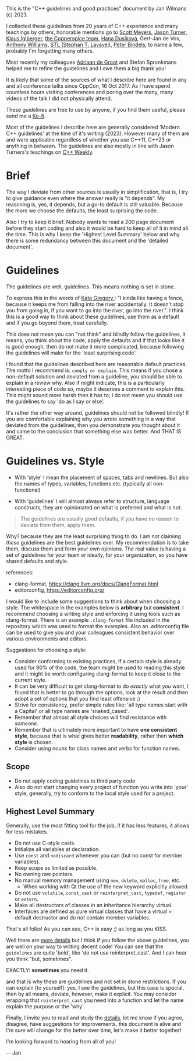 This is the "C++ guidelines and good practices" document by Jan Wilmans (c) 2023.

I collected these guidelines from 20 years of C++ experience and many teachings by others, honorable mentions go to [Scott Meyers](https://www.youtube.com/watch?v=wQxj20X-tIU), [Jason Turner](https://www.youtube.com/@cppweekly), [Klaus Iglberger](https://www.youtube.com/watch?v=PEcy1vYHb8A), [the Copperspice team](https://www.youtube.com/@CopperSpice), [Hana Dusíková](https://www.youtube.com/watch?v=C9MWAXYdFSY), Gert-Jan de Vos, [Anthony Williams](https://www.youtube.com/watch?v=JvHZ_OECOFU),  [STL (Stephan T. Lavavej)](https://www.youtube.com/watch?v=JhgWFYfdIho), [Peter Bindels](https://www.youtube.com/watch?v=4V9QWHjRPMc), to name a few, probably I'm forgetting many others. 

Most recently my colleagues [Adriaan de Groot](https://github.com/adriaandegroot/) and Stefan Spronkmans helped me to refine the guidelines and I owe them a big thank you!

It is likely that some of the sources of what I describe here are found in any and all conference talks since CppCon, 16 Oct 2017. As I have spend countless hours visiting conferences and poring over the many, many videos of the talk I did not physically attend.

These guidelines are free to use by anyone, if you find them useful, please send me a [Ko-fi](https://ko-fi.com/janwilmans).

Most of the guidelines I describe here are generally considered 'Modern C++ guidelines' at the time of it's writing (2023). However many of them are and were applicable regardless of whether you use C++11, C++23 or anything in between.
The guidelines are also mostly in line with Jason Turners's teachings on [C++ Weekly](https://www.youtube.com/@cppweekly). 

# Brief

The way I deviate from other sources is usually in simplification, that is, I try to give guidance even where the answer really is "it depends". My reasoning is, yes, it depends, but a go-to default is still valuable. Because the more we choose the defaults, the least surprising the code.

Also I try to keep it brief. Nobody wants to read a 200 page document before they start coding and also it would be hard to keep all of it in mind all the time.
This is why I keep the 'Highest Level Summary' below and why there is some redundancy between this document and the 'detailed document'. 


# Guidelines

The guidelines are well, guidelines. This means nothing is set in stone. 

To express this in the words of [Kate Gregory ](https://www.youtube.com/watch?v=MBRoCdtZOYg): "I kinda like having a fence, because it keeps me from falling into the river accidentally. It doesn't stop you from going in, if you want to go into the river, go into the river.". I think this is a good way to think about these guidelines, use them as a default and if you go beyond them, treat carefully.

This does not mean you can "not think" and blindly follow the guidelines, it means, you think about the code, apply the defaults and if that looks like it is good enough, then do not make it more complicated, because following the guidelines will make for the 'least surprising code'.

I found that the guidelines described here are reasonable default practices.
The motto I recommend is: `comply or explain`. This means if you chose a non-default solution and deviated from a guideline, you should be able to explain in a review why. Also if might indicate, this is a particularly interesting piece of code so, maybe it deserves a comment to explain this. This might sound more harsh then it has to; I do not mean you should use the guidelines to say 'do as I say or else'. 

It's rather the other way around, guidelines should not be followed blindly!
If you are comfortable explaining why you wrote something in a way that deviated from the guidelines, then you 
demonstrate you thought about it and came to the conclusion that something else was better. And THAT IS GREAT.

# Guidelines vs. Style 

- With 'style' I mean the placement of spaces, tabs and newlines. But also the names of types, variables, functions etc. (typically all non-functional)

- With 'guidelines' I will almost always refer to structure, language constructs, they are opinionated on what is preferred and what is not.

> The guidelines are usually good defaults, if you have no reason to deviate from them, apply them. 

Why? because they are the least surprising thing to do.
I am not claiming _these_ guidelines are the best guidelines ever. My recommendation is to take them, discuss them and form your own opinions.
The real value is having a set of guidelines for your team or ideally, for your organization, so you have shared defaults and style.

references:

- clang-format, https://clang.llvm.org/docs/ClangFormat.html 
- editorconfig, https://editorconfig.org/ 

I would like to include some suggestions to think about when choosing a style.
The whitespace in the examples below is **arbitrary** but **consistent**. I recommend choosing a writing style and enforcing it using tools such as clang-format. 
There is an example `.clang-format` file included in the repository which was used to format the examples. Also an .editorconfig file can be used to  give you and your colleagues consistent behavior over various environments and editors.

Suggestions for choosing a style:

- Consider conforming to existing practices, if a certain style is already used for 90% of the code, the team might be used to reading this style and it might be worth configuring clang-format to
  keep it close to the current style.
- It can be very difficult to get clang-format to do _exactly_ what _you_ want, I found that is better to go through the options, look at the result and then adopt a set of options that you find least offensive ;)
- Strive for consistency, prefer simple rules like: 'all type names start with a Capital' or all type names are 'snaked_cased'.
- Remember that almost all style choices will find resistance with _someone_.
- Remember that is ultimately more important to have **one consistent style**, because that is what gives better **readability**, rather then **which style** is chosen.
- Consider using nouns for class names and verbs for function names.

## Scope

- Do not apply coding guidelines to third party code 
- Also do not start changing every project of function you write into 'your' style, generally, try to conform to the local style used for a project.

## Highest Level Summary

Generally, use the most fitting tool for the job, if it has less features, it allows for less mistakes.

-   Do not use C-style casts.
-   Initialize all variables at declaration.
-   Use `const` and `nodiscard` whenever you can (but no const for member variables).
-   Keep scope as limited as possible.
-   No owning raw pointers.
-   No manual memory management using `new`, `delete`, `malloc`, `free`, etc.
    -   When working with Qt the use of the new keyword explicitly allowed.
-   Do not use `volatile`, `const_cast` or `reinterpret_cast`, `typedef`, `register` or `extern`.
-   Make all destructors of classes in an inheritance hierarchy virtual.
-   Interfaces are defined as pure virtual classes that have a virtual = default destructor and do not contain member variables.

That's all folks! As you can see, C++ is easy ;) as long as you KISS.


Well there are [more details](guidelines_details.md) but I think if you follow the above guidelines, you are well on your way to writing decent code!
You can see that the `guidelines` are quite 'bold', like 'do not use reinterpret_cast'. 
And I can hear you think "but, sometimes". 

EXACTLY: **sometimes** you need it.

and that is why these are guidelines and not set in stone restrictions.
If you can explain (to yourself): yes, I see the guidelines, but this case is special, then by all means, deviate, however, make it explicit.
You may consider wrapping that `reinterpret_cast` you need into a function and let the name explain the purpose or the 'why'.

Finally, I invite you to read and study the [details](guidelines_details.md), let me know if you agree, disagree, have suggestions for improvements, 
this document is alive and I'm sure will change for the better over time, let's make it better together!

I'm looking forward to hearing from all of you!

-- Jan
